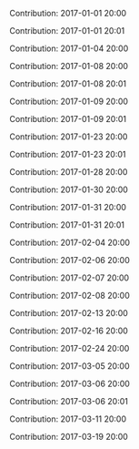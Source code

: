 Contribution: 2017-01-01 20:00

Contribution: 2017-01-01 20:01

Contribution: 2017-01-04 20:00

Contribution: 2017-01-08 20:00

Contribution: 2017-01-08 20:01

Contribution: 2017-01-09 20:00

Contribution: 2017-01-09 20:01

Contribution: 2017-01-23 20:00

Contribution: 2017-01-23 20:01

Contribution: 2017-01-28 20:00

Contribution: 2017-01-30 20:00

Contribution: 2017-01-31 20:00

Contribution: 2017-01-31 20:01

Contribution: 2017-02-04 20:00

Contribution: 2017-02-06 20:00

Contribution: 2017-02-07 20:00

Contribution: 2017-02-08 20:00

Contribution: 2017-02-13 20:00

Contribution: 2017-02-16 20:00

Contribution: 2017-02-24 20:00

Contribution: 2017-03-05 20:00

Contribution: 2017-03-06 20:00

Contribution: 2017-03-06 20:01

Contribution: 2017-03-11 20:00

Contribution: 2017-03-19 20:00

